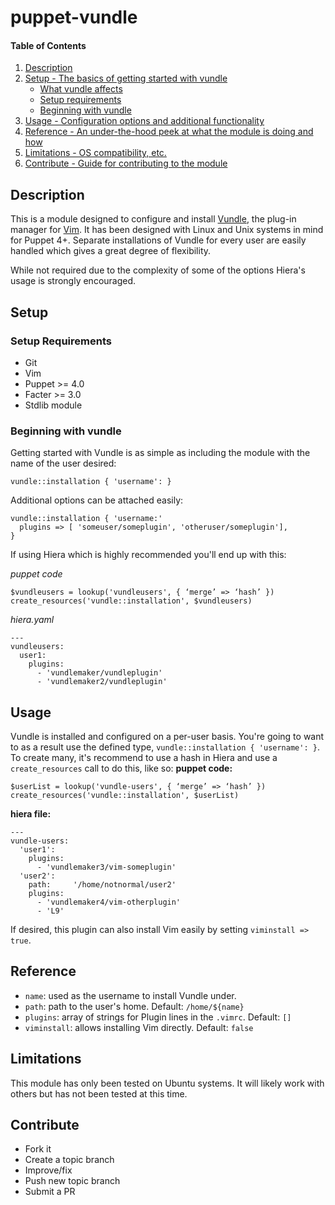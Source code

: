 # puppet-vundle

#### Table of Contents

1. [Description](#description)
1. [Setup - The basics of getting started with vundle](#setup)
    * [What vundle affects](#what-vundle-affects)
    * [Setup requirements](#setup-requirements)
    * [Beginning with vundle](#beginning-with-vundle)
1. [Usage - Configuration options and additional functionality](#usage)
1. [Reference - An under-the-hood peek at what the module is doing and how](#reference)
1. [Limitations - OS compatibility, etc.](#limitations)
1. [Contribute - Guide for contributing to the module](#contribute)

## Description

This is a module designed to configure and install [Vundle](https://github.com/VundleVim/Vundle.vim), the plug-in manager for [Vim](http://www.vim.org).  It has been designed with Linux and Unix systems in mind for Puppet 4+.  Separate installations of Vundle for every user are easily handled which gives a great degree of flexibility.

While not required due to the complexity of some of the options Hiera's usage is strongly encouraged.

## Setup

### Setup Requirements

* Git
* Vim
* Puppet >= 4.0
* Facter >= 3.0
* Stdlib module

### Beginning with vundle

Getting started with Vundle is as simple as including the module with the name of the user desired:

```
vundle::installation { 'username': }
```

Additional options can be attached easily:
```
vundle::installation { 'username:'
  plugins => [ 'someuser/someplugin', 'otheruser/someplugin'],
}
```

If using Hiera which is highly recommended you'll end up with this:

*puppet code*
```
$vundleusers = lookup('vundleusers', { ‘merge’ => ‘hash’ })
create_resources('vundle::installation', $vundleusers)
```

*hiera.yaml*
```
---
vundleusers:
  user1:
    plugins:
      - 'vundlemaker/vundleplugin'
      - 'vundlemaker2/vundleplugin'
```

## Usage

Vundle is installed and configured on a per-user basis.  You're going to want to as a result use the defined type, `vundle::installation { 'username': }`.  To create many, it's recommend to use a hash in Hiera and use a `create_resources` call to do this, like so:
__puppet code:__
```
$userList = lookup('vundle-users', { ‘merge’ => ‘hash’ })
create_resources('vundle::installation', $userList)
```

__hiera file:__
```
---
vundle-users:
  'user1':
    plugins:
      - 'vundlemaker3/vim-someplugin'
  'user2':
    path:     '/home/notnormal/user2'
    plugins:
      - 'vundlemaker4/vim-otherplugin'
      - 'L9'
```

If desired, this plugin can also install Vim easily by setting `viminstall => true`.

## Reference

* `name`:  used as the username to install Vundle under.
* `path`:  path to the user's home.  Default:  `/home/${name}`
* `plugins`:  array of strings for Plugin lines in the `.vimrc`.  Default: `[]`
* `viminstall`:  allows installing Vim directly.  Default:  `false`

## Limitations

This module has only been tested on Ubuntu systems.  It will likely work with others but has not been tested at this time.

## Contribute

* Fork it
* Create a topic branch
* Improve/fix
* Push new topic branch
* Submit a PR
